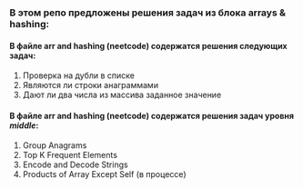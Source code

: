 ### В этом репо предложены решения задач из блока **arrays & hashing**:
#### В файле arr and hashing (neetcode) содержатся решения следующих задач:
1. Проверка на дубли в списке
2. Являются ли строки анаграммами
3. Дают ли два числа из массива заданное значение


#### В файле arr and hashing (neetcode) содержатся решения задач уровня _middle_:
1. Group Anagrams
2. Top K Frequent Elements
3. Encode and Decode Strings
4. Products of Array Except Self (в процессе)
